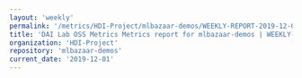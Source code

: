 ```yaml
---
layout: 'weekly'
permalink: '/metrics/HDI-Project/mlbazaar-demos/WEEKLY-REPORT-2019-12-01'
title: 'DAI Lab OSS Metrics Metrics report for mlbazaar-demos | WEEKLY-REPORT-2019-12-01'
organization: 'HDI-Project'
repository: 'mlbazaar-demos'
current_date: '2019-12-01'
---
```

